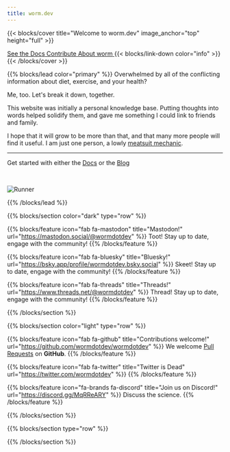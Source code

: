 ```yaml
---
title: worm.dev
---
```


{{< blocks/cover title="Welcome to worm.dev" image_anchor="top" height="full" >}}

<a class="btn btn-lg btn-primary me-3 mb-4" href="/docs/">
  See the Docs<i class="fas fa-regular fa-book ms-2"></i>
</a>
<a class="btn btn-lg btn-success me-3 mb-4" href="https://github.com/wormdotdev/wormdotdev">
  Contribute<i class="fab fa-github ms-2 "></i>
</a>
<a class="btn btn-lg btn-info me-3 mb-4" href="#td-block-1">
  About worm<i class="fas fa-arrow-alt-circle-right ms-2"></i>
</a>
{{< blocks/link-down color="info" >}}
{{< /blocks/cover >}}

{{% blocks/lead color="primary" %}}
Overwhelmed by all of the conflicting information about diet, exercise, and your health?

Me, too. Let's break it down, together.

This website was initially a personal knowledge base. Putting thoughts into words helped solidify them, and gave me something I could link to friends and family.

I hope that it will grow to be more than that, and that many more people will find it useful. I am just one person, a lowly [meatsuit mechanic](https://www.abem.org/public/).

<hr>

Get started with either the <i class="fa-regular fa-book"></i> [Docs](../docs/_index.md) or the <i class="fas fa-pen"></i> [Blog](../blog/_index.md)

<br>

![Runner](/images/runner2Opacity.png?height=400)

{{% /blocks/lead %}}

{{% blocks/section color="dark" type="row" %}}

{{% blocks/feature icon="fab fa-mastodon" title="Mastodon!" url="<https://mastodon.social/@wormdotdev>" %}}
Toot! Stay up to date, engage with the community!
{{% /blocks/feature %}}

{{% blocks/feature icon="fab fa-bluesky" title="Bluesky!" url="<https://bsky.app/profile/wormdotdev.bsky.social>" %}}
Skeet! Stay up to date, engage with the community!
{{% /blocks/feature %}}

{{% blocks/feature icon="fab fa-threads" title="Threads!" url="<https://www.threads.net/@wormdotdev>" %}}
Thread! Stay up to date, engage with the community!
{{% /blocks/feature %}}

{{% /blocks/section %}}

{{% blocks/section color="light" type="row" %}}

{{% blocks/feature icon="fab fa-github" title="Contributions welcome!" url="<https://github.com/wormdotdev/wormdotdev>" %}}
We welcome [Pull Requests](https://github.com/wormdotdev/wormdotdev/pulls) on **GitHub**.
{{% /blocks/feature %}}

{{% blocks/feature icon="fab fa-twitter" title="Twitter is Dead" url="<https://twitter.com/wormdotdev>" %}}
{{% /blocks/feature %}}

{{% blocks/feature icon="fa-brands fa-discord" title="Join us on Discord!" url="<https://discord.gg/MqRReARY>" %}}
Discuss the science.
{{% /blocks/feature %}}

{{% /blocks/section %}}

{{% blocks/section type="row" %}}

{{% /blocks/section %}}
